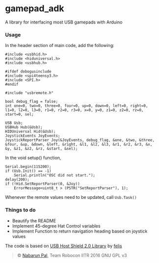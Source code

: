 # gamepad_adk
A library for interfacing most USB gamepads with Arduino
### Usage
In the header section of main code, add the following:
```
#include <usbhid.h>
#include <hiduniversal.h>
#include <usbhub.h>

#ifdef dobogusinclude
#include <spi4teensy3.h>
#include <SPI.h>
#endif

#include "usbremote.h"

bool debug_flag = false;
int one=0, two=0, three=0, four=0, up=0, down=0, left=0, right=0, l1=0, l2=0, l3=0, r1=0, r2=0, r3=0, x=0, y=0, z1=0, z2=0, rz=0, start=0, sel;

USB Usb;
USBHub Hub(&Usb);
HIDUniversal Hid(&Usb);
JoystickEvents JoyEvents;
JoystickReportParser Joy(&JoyEvents, debug_flag, &one, &two, &three, &four, &up, &down, &left, &right, &l1, &l2, &l3, &r1, &r2, &r3, &x, &y, &z1, &z2, &rz, &start, &sel);
```

In the void setup() function,

```
Serial.begin(115200);
if (Usb.Init() == -1)
    Serial.println("OSC did not start.");
delay(200);
if (!Hid.SetReportParser(0, &Joy))
    ErrorMessage<uint8_t > (PSTR("SetReportParser"), 1);
```

Whenever the remote values need to be updated, call `Usb.Task()`

### Things to do
* Beautify the README
* Implement 45-degree Hat Control variables
* Implement Function to return navigation heading based on joystick values

The code is based on [USB Host Shield 2.0 Library](https://github.com/felis/USB_Host_Shield_2.0) by [felis](https://github.com/felis/)


> &copy; [Nabarun Pal](http://nabarun.in), Team Robocon IITR 2016 GNU GPL v3
